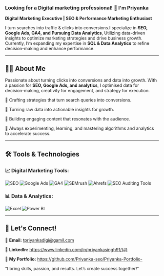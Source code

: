 ### Looking for a Digital marketing professional! 👋 I'm Priyanka

 **Digital Marketing Executive | SEO & Performance Marketing Enthusiast** 
 
I turn searches into traffic & clicks into conversions.I specialize in **SEO, Google Ads, GA4, and Pursuing Data Analytics**, Utilizing data-driven insights to optimize marketing strategies and drive business growth. Currently, I’m expanding my expertise in **SQL & Data Analytics** to refine decision-making and enhance performance.  

---


## 👩‍💻 About Me

Passionate about turning clicks into conversions and data into growth. With a passion for **SEO, Google Ads, and analytics**, I optimised data for decision-making, creativity for engagement, and strategy for execution. 

🔹 Crafting strategies that turn search queries into conversions.

🔹 Turning raw data into actionable insights for growth.

🔹 Building engaging content that resonates with the audience.

🎯 Always experimenting, learning, and mastering algorithms and analytics to accelerate success.


---

## 🛠️ Tools & Technologies

### **📈 Digital Marketing Tools:**
![SEO](https://img.shields.io/badge/SEO-Optimization-blue?style=flat&logo=google)
![Google Ads](https://img.shields.io/badge/Google%20Ads-PPC-green?style=flat&logo=googleads)
![GA4](https://img.shields.io/badge/Google%20Analytics-Data-orange?style=flat&logo=googleanalytics)
![SEMrush](https://img.shields.io/badge/SEMrush-SEO%20Tool-red?style=flat&logo=semrush)
![Ahrefs](https://img.shields.io/badge/Ahrefs-SEO%20Tool-blue?style=flat&logo=ahrefs)
![SEO Auditing Tools](https://img.shields.io/badge/SEO%20Auditing-Tools-purple?style=flat)

### **📊 Data & Analytics:**
![Excel](https://img.shields.io/badge/Excel-Analytics-green?style=flat&logo=microsoft-excel)
![Power BI](https://img.shields.io/badge/Power%20BI-Visualization-yellow?style=flat&logo=powerbi)

---

## 🎯 Let's Connect!
📧 **Email:** tpriyankadigi@gamil.com

💼 **LinkedIn:** https://www.linkedin.com/in/priyankasingh91/(#)  

📜 **My Portfolio:** https://github.com/Priyanka-seo/Priyanka-Portfolio-



"I bring skills, passion, and results. Let’s create success together!"
